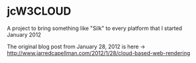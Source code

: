 # jcW3CLOUD
A project to bring something like "Silk" to every platform that I started January 2012

The original blog post from January 28, 2012 is here -> http://www.jarredcapellman.com/2012/1/28/cloud-based-web-rendering
